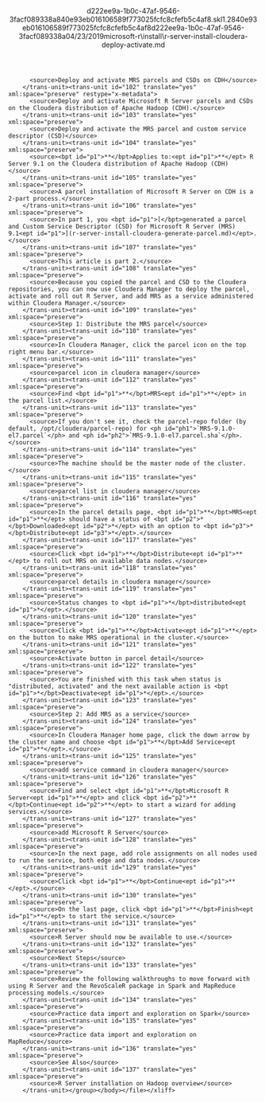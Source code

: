 <?xml version="1.0"?><xliff version="1.2" xmlns="urn:oasis:names:tc:xliff:document:1.2" xmlns:xsi="http://www.w3.org/2001/XMLSchema-instance" xsi:schemaLocation="urn:oasis:names:tc:xliff:document:1.2 xliff-core-1.2-transitional.xsd"><file datatype="xml" original="r-server-install-cloudera-deploy-activate.md" source-language="en-US" target-language="en-US"><header><tool tool-id="mdxliff" tool-name="mdxliff" tool-version="1.0-1931010" tool-company="Microsoft" /><xliffext:skl_file_name xmlns:xliffext="urn:microsoft:content:schema:xliffextensions">d222ee9a-1b0c-47af-9546-3facf089338a840e93eb016106589f773025fcfc8cfefb5c4af8.skl</xliffext:skl_file_name><xliffext:version xmlns:xliffext="urn:microsoft:content:schema:xliffextensions">1.2</xliffext:version><xliffext:ms.openlocfilehash xmlns:xliffext="urn:microsoft:content:schema:xliffextensions">840e93eb016106589f773025fcfc8cfefb5c4af8</xliffext:ms.openlocfilehash><xliffext:ms.sourcegitcommit xmlns:xliffext="urn:microsoft:content:schema:xliffextensions">d222ee9a-1b0c-47af-9546-3facf089338a</xliffext:ms.sourcegitcommit><xliffext:ms.lasthandoff xmlns:xliffext="urn:microsoft:content:schema:xliffextensions">04/23/2019</xliffext:ms.lasthandoff><xliffext:ms.openlocfilepath xmlns:xliffext="urn:microsoft:content:schema:xliffextensions">microsoft-r\install\r-server-install-cloudera-deploy-activate.md</xliffext:ms.openlocfilepath></header><body><group id="content" extype="content"><trans-unit id="101" translate="yes" xml:space="preserve" restype="x-metadata">
          <source>Deploy and activate MRS parcels and CSDs on CDH</source>
        </trans-unit><trans-unit id="102" translate="yes" xml:space="preserve" restype="x-metadata">
          <source>Deploy and activate Microsoft R Server parcels and CSDs on the Cloudera distribution of Apache Hadoop (CDH).</source>
        </trans-unit><trans-unit id="103" translate="yes" xml:space="preserve">
          <source>Deploy and activate the MRS parcel and custom service descriptor (CSD)</source>
        </trans-unit><trans-unit id="104" translate="yes" xml:space="preserve">
          <source><bpt id="p1">**</bpt>Applies to:<ept id="p1">**</ept> R Server 9.1 on the Cloudera distribution of Apache Hadoop (CDH)</source>
        </trans-unit><trans-unit id="105" translate="yes" xml:space="preserve">
          <source>A parcel installation of Microsoft R Server on CDH is a 2-part process.</source>
        </trans-unit><trans-unit id="106" translate="yes" xml:space="preserve">
          <source>In part 1, you <bpt id="p1">[</bpt>generated a parcel and Custom Service Descriptor (CSD) for Microsoft R Server (MRS) 9.1<ept id="p1">](r-server-install-cloudera-generate-parcel.md)</ept>.</source>
        </trans-unit><trans-unit id="107" translate="yes" xml:space="preserve">
          <source>This article is part 2.</source>
        </trans-unit><trans-unit id="108" translate="yes" xml:space="preserve">
          <source>Because you copied the parcel and CSD to the Cloudera repositories, you can now use Cloudera Manager to deploy the parcel, activate and roll out R Server, and add MRS as a service administered within Cloudera Manager.</source>
        </trans-unit><trans-unit id="109" translate="yes" xml:space="preserve">
          <source>Step 1: Distribute the MRS parcel</source>
        </trans-unit><trans-unit id="110" translate="yes" xml:space="preserve">
          <source>In Cloudera Manager, click the parcel icon on the top right menu bar.</source>
        </trans-unit><trans-unit id="111" translate="yes" xml:space="preserve">
          <source>parcel icon in cloudera manager</source>
        </trans-unit><trans-unit id="112" translate="yes" xml:space="preserve">
          <source>Find <bpt id="p1">**</bpt>MRS<ept id="p1">**</ept> in the parcel list.</source>
        </trans-unit><trans-unit id="113" translate="yes" xml:space="preserve">
          <source>If you don't see it, check the parcel-repo folder (by default, /opt/cloudera/parcel-repo) for <ph id="ph1">`MRS-9.1.0-el7.parcel`</ph> and <ph id="ph2">`MRS-9.1.0-el7.parcel.sha`</ph>.</source>
        </trans-unit><trans-unit id="114" translate="yes" xml:space="preserve">
          <source>The machine should be the master node of the cluster.</source>
        </trans-unit><trans-unit id="115" translate="yes" xml:space="preserve">
          <source>parcel list in cloudera manager</source>
        </trans-unit><trans-unit id="116" translate="yes" xml:space="preserve">
          <source>In the parcel details page, <bpt id="p1">**</bpt>MRS<ept id="p1">**</ept> should have a status of <bpt id="p2">*</bpt>Downloaded<ept id="p2">*</ept> with an option to <bpt id="p3">*</bpt>Distribute<ept id="p3">*</ept>.</source>
        </trans-unit><trans-unit id="117" translate="yes" xml:space="preserve">
          <source>Click <bpt id="p1">**</bpt>Distribute<ept id="p1">**</ept> to roll out MRS on available data nodes.</source>
        </trans-unit><trans-unit id="118" translate="yes" xml:space="preserve">
          <source>parcel details in cloudera manager</source>
        </trans-unit><trans-unit id="119" translate="yes" xml:space="preserve">
          <source>Status changes to <bpt id="p1">*</bpt>distributed<ept id="p1">*</ept>.</source>
        </trans-unit><trans-unit id="120" translate="yes" xml:space="preserve">
          <source>Click <bpt id="p1">**</bpt>Activate<ept id="p1">**</ept> on the button to make MRS operational in the cluster.</source>
        </trans-unit><trans-unit id="121" translate="yes" xml:space="preserve">
          <source>Activate button in parcel detail</source>
        </trans-unit><trans-unit id="122" translate="yes" xml:space="preserve">
          <source>You are finished with this task when status is "distributed, activated" and the next available action is <bpt id="p1">*</bpt>Deactivate<ept id="p1">*</ept>.</source>
        </trans-unit><trans-unit id="123" translate="yes" xml:space="preserve">
          <source>Step 2: Add MRS as a service</source>
        </trans-unit><trans-unit id="124" translate="yes" xml:space="preserve">
          <source>In Cloudera Manager home page, click the down arrow by the cluster name and choose <bpt id="p1">**</bpt>Add Service<ept id="p1">**</ept>.</source>
        </trans-unit><trans-unit id="125" translate="yes" xml:space="preserve">
          <source>add service command in cloudera manager</source>
        </trans-unit><trans-unit id="126" translate="yes" xml:space="preserve">
          <source>Find and select <bpt id="p1">**</bpt>Microsoft R Server<ept id="p1">**</ept> and click <bpt id="p2">**</bpt>Continue<ept id="p2">**</ept> to start a wizard for adding services.</source>
        </trans-unit><trans-unit id="127" translate="yes" xml:space="preserve">
          <source>add Microsoft R Server</source>
        </trans-unit><trans-unit id="128" translate="yes" xml:space="preserve">
          <source>In the next page, add role assignments on all nodes used to run the service, both edge and data nodes.</source>
        </trans-unit><trans-unit id="129" translate="yes" xml:space="preserve">
          <source>Click <bpt id="p1">**</bpt>Continue<ept id="p1">**</ept>.</source>
        </trans-unit><trans-unit id="130" translate="yes" xml:space="preserve">
          <source>On the last page, click <bpt id="p1">**</bpt>Finish<ept id="p1">**</ept> to start the service.</source>
        </trans-unit><trans-unit id="131" translate="yes" xml:space="preserve">
          <source>R Server should now be available to use.</source>
        </trans-unit><trans-unit id="132" translate="yes" xml:space="preserve">
          <source>Next Steps</source>
        </trans-unit><trans-unit id="133" translate="yes" xml:space="preserve">
          <source>Review the following walkthroughs to move forward with using R Server and the RevoScaleR package in Spark and MapReduce processing models.</source>
        </trans-unit><trans-unit id="134" translate="yes" xml:space="preserve">
          <source>Practice data import and exploration on Spark</source>
        </trans-unit><trans-unit id="135" translate="yes" xml:space="preserve">
          <source>Practice data import and exploration on MapReduce</source>
        </trans-unit><trans-unit id="136" translate="yes" xml:space="preserve">
          <source>See Also</source>
        </trans-unit><trans-unit id="137" translate="yes" xml:space="preserve">
          <source>R Server installation on Hadoop overview</source>
        </trans-unit></group></body></file></xliff>